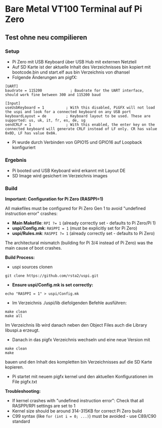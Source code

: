 # Bare Metal VT100 Terminal auf Pi Zero 

## Test ohne neu compilieren

### Setup

- Pi Zero mit USB Keyboard über USB Hub mit externen Netzteil
- Auf SD Karte ist der aktuelle Inhalt des Verzeichnisses bin kopiert mit bootcode.bin und start.elf aus bin Verzeichnis von dhansel
- Folgende Änderungen am pigfX:
```
[UART] 
baudrate = 115200             ; Baudrate for the UART interface, should work fine between 300 and 115200 baud

[Input]
useUsbKeyboard = 1          ; With this disabled, PiGFX will not load the uspi and look for a connected keyboard on any USB port
keyboardLayout = de         ; Keyboard layout to be used. These are supported: us, uk, it, fr, es, de, sg
sendCRLF = 1                ; With this enabled, the enter key on the connected keyboard will generate CRLF instead of LF only. CR has value 0x0D, LF has value 0x0A.
```
- Pi wurde durch Verbinden von GPIO15 und GPIO16 auf Loopback konfiguriert

### Ergebnis
- Pi booted und USB Keyboard wird erkannt mit Layout DE
- SD Image wird gesichert im Verzeichnis images

### Build

**Important: Configuration for Pi Zero (RASPPI=1)**

All makefiles must be configured for Pi Zero Gen 1 to avoid "undefined instruction error" crashes:

- **Main Makefile**: `RPI ?= 1` (already correctly set - defaults to Pi Zero/Pi 1)
- **uspi/Config.mk**: `RASPPI = 1` (must be explicitly set for Pi Zero)
- **uspi/Rules.mk**: `RASPPI ?= 1` (already correctly set - defaults to Pi Zero)

The architectural mismatch (building for Pi 3/4 instead of Pi Zero) was the main cause of boot crashes.

**Build Process:**

- uspi sources clonen
```
git clone https://github.com/rsta2/uspi.git
````
- **Ensure uspi/Config.mk is set correctly:**
```
echo "RASPPI = 1" > uspi/Config.mk
```
- Im Verzeichnis ./uspi/lib diefolgenden Befehle ausführen:
````
make clean
make all
````
Im Verzeichnis lib wird danach neben den Object Files auch die Library libuspi.a erzeugt.

- Danach in das pigfx Verzeichnis wechseln und eine neue Version mit
````
make clean
make
````
bauen und den Inhalt des kompletten bin Verzeichnisses auf die SD Karte kopieren. 

- Pi startet mit neuem pigfx kernel und den aktuellen Konfigurationen im File pigfx.txt

**Troubleshooting:**
- If kernel crashes with "undefined instruction error": Check that all RASPPI/RPI settings are set to 1
- Kernel size should be around 314-315KB for correct Pi Zero build
- C99 syntax (like `for (int i = 0; ...)`) must be avoided - use C89/C90 standard


